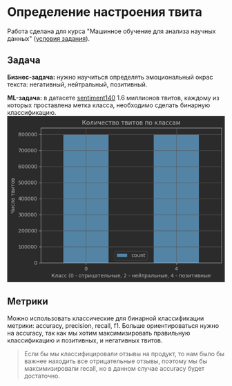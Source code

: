# Определение настроения твита

Работа сделана для курса "Машинное обучение для анализа научных данных" ([условия задания](task.md)).

## Задача

**Бизнес-задача:** нужно научиться определять эмоциональный окрас текста: негативный, нейтральный, позитивный.

**ML-задача:** в датасете [sentiment140](https://www.kaggle.com/datasets/kazanova/sentiment140)
1.6 миллионов твитов, каждому из которых проставлена метка класса, необходимо сделать бинарную классификацию.
![img.png](img/img.png)

## Метрики

Можно использовать классические для бинарной классификации метрики: accuracy, precision, recall, f1.
Больше ориентироваться нужно на accuracy, так как мы хотим максимизировать правильную классификацию и позитивных, и
негативных твитов. 
> Если бы мы классифицировали отзывы на продукт, то нам было бы важнее находить все отрицательные
отзывы, поэтому мы бы максимизировали recall, но в данном случае accuracy будет достаточно.